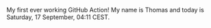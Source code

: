 My first ever working GitHub Action!
My name is Thomas and today is Saturday, 17 September, 04:11 CEST. 
